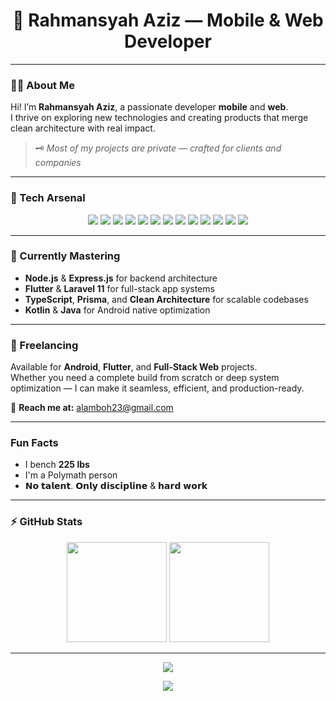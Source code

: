 <h1 align="center">🦇 Rahmansyah Aziz — Mobile & Web Developer</h1>

---

### 👨‍💻 About Me  
Hi! I’m **Rahmansyah Aziz**, a passionate developer **mobile** and **web**.  
I thrive on exploring new technologies and creating products that merge clean architecture with real impact.

> 🗝️ *Most of my projects are private — crafted for clients and companies*

---

### 🚀 Tech Arsenal  
<p align="center">
  <img src="https://img.shields.io/badge/Flutter-02569B?style=for-the-badge&logo=flutter&logoColor=white"/>
  <img src="https://img.shields.io/badge/Laravel-FF2D20?style=for-the-badge&logo=laravel&logoColor=white"/>
  <img src="https://img.shields.io/badge/Node.js-339933?style=for-the-badge&logo=node.js&logoColor=white"/>
  <img src="https://img.shields.io/badge/Express.js-404D59?style=for-the-badge"/>
  <img src="https://img.shields.io/badge/React.js-20232A?style=for-the-badge&logo=react&logoColor=61DAFB"/>
  <img src="https://img.shields.io/badge/PostgreSQL-336791?style=for-the-badge&logo=postgresql&logoColor=white"/>
  <img src="https://img.shields.io/badge/MySQL-4479A1?style=for-the-badge&logo=mysql&logoColor=white"/>
  <img src="https://img.shields.io/badge/Prisma-2D3748?style=for-the-badge&logo=prisma&logoColor=white"/>
  <img src="https://img.shields.io/badge/Supabase-3ECF8E?style=for-the-badge&logo=supabase&logoColor=white"/>
  <img src="https://img.shields.io/badge/Firebase-FFCA28?style=for-the-badge&logo=firebase&logoColor=black"/>
  <img src="https://img.shields.io/badge/MongoDB-4EA94B?style=for-the-badge&logo=mongodb&logoColor=white"/>
  <img src="https://img.shields.io/badge/Java-007396?style=for-the-badge&logo=openjdk&logoColor=white"/>
  <img src="https://img.shields.io/badge/Kotlin-7F52FF?style=for-the-badge&logo=kotlin&logoColor=white"/>
</p>

---

### 🧠 Currently Mastering  
- **Node.js** & **Express.js** for backend architecture  
- **Flutter** & **Laravel 11** for full-stack app systems  
- **TypeScript**, **Prisma**, and **Clean Architecture** for scalable codebases  
- **Kotlin** & **Java** for Android native optimization  

---

### 💼 Freelancing  
Available for **Android**, **Flutter**, and **Full-Stack Web** projects.  
Whether you need a complete build from scratch or deep system optimization — I can make it seamless, efficient, and production-ready.  

📩 **Reach me at:** [alamboh23@gmail.com](mailto:alamboh23@gmail.com)

---

### Fun Facts 
- I bench **225 lbs**
- I'm a Polymath person
- 𝗡𝗼 𝘁𝗮𝗹𝗲𝗻𝘁. 𝗢𝗻𝗹𝘆 𝗱𝗶𝘀𝗰𝗶𝗽𝗹𝗶𝗻𝗲 & 𝗵𝗮𝗿𝗱 𝘄𝗼𝗿𝗸
---

### ⚡ GitHub Stats  
<p align="center">
  <img src="https://github-readme-stats.vercel.app/api?username=RahmansyahAziz28&show_icons=true&theme=github_dark&hide_border=true" height="160"/>
  <img src="https://github-readme-streak-stats.herokuapp.com/?user=RahmansyahAziz28&theme=github-dark-blue&hide_border=true" height="160"/>
</p>

---

<p align="center">
  <img src="https://github-profile-trophy.vercel.app/?username=RahmansyahAziz28&theme=onedark&row=1&no-frame=true&margin-w=15" />
</p>

<p align="center">
  <img src="https://komarev.com/ghpvc/?username=RahmansyahAziz28&color=blueviolet&style=flat-square&label=Profile+Views"/>
</p>
